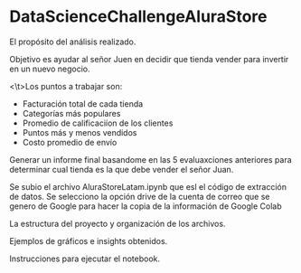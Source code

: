 # DataScienceChallengeAluraStore

El propósito del análisis realizado.

Objetivo es ayudar al señor Juen en decidir que tienda vender para invertir en un nuevo negocio.

<\t>Los puntos a trabajar son:

* Facturación total de cada tienda
* Categorías más populares
* Promedio de calificaciíon de los clientes
* Puntos más y menos vendidos
* Costo promedio de envío

Generar un informe final basandome en las 5 evaluaxciones anteriores para determinar cual tienda es la que debe vender el señor Juan.

Se subio el archivo AluraStoreLatam.ipynb que esl el código de extracción de datos.
Se selecciono la opción drive de la cuenta de correo que se genero de Google para hacer la copia de la información de Google Colab


La estructura del proyecto y organización de los archivos.

Ejemplos de gráficos e insights obtenidos.

Instrucciones para ejecutar el notebook.

